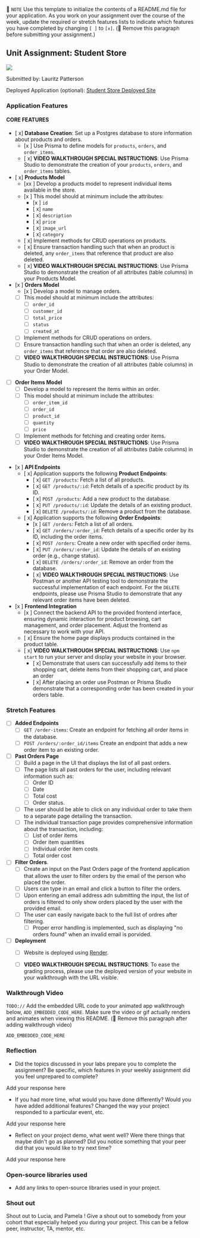 📝 `NOTE` Use this template to initialize the contents of a README.md file for your application. As you work on your assignment over the course of the week, update the required or stretch features lists to indicate which features you have completed by changing `[ ]` to `[x]`. (🚫 Remove this paragraph before submitting your assignment.)

## Unit Assignment: Student Store

<div>
    <a href="https://www.loom.com/share/01079431306142ec825a662d06e3d50f">
    </a>
    <a href="https://www.loom.com/share/01079431306142ec825a662d06e3d50f">
      <img style="max-width:300px;" src="https://cdn.loom.com/sessions/thumbnails/01079431306142ec825a662d06e3d50f-b6af4c11db35fae5-full-play.gif">
    </a>
  </div>

Submitted by: Lauritz Patterson 

Deployed Application (optional): [Student Store Deployed Site](ADD_LINK_HERE)

### Application Features

#### CORE FEATURES

- [ x] **Database Creation**: Set up a Postgres database to store information about products and orders.
  - [x ]  Use Prisma to define models for `products`, `orders`, and `order_items`.
  - [ x]  **VIDEO WALKTHROUGH SPECIAL INSTRUCTIONS**: Use Prisma Studio to demonstrate the creation of your `products`, `orders`, and `order_items` tables. 
- [ x] **Products Model**
  - [xx ] Develop a products model to represent individual items available in the store. 
  - [x ] This model should at minimum include the attributes:
    - [x ] `id`
    - [ x] `name`
    - [ x] `description`
    - [ x] `price` 
    - [ x] `image_url`
    - [ x] `category`
  - [ x] Implement methods for CRUD operations on products.
  - [ x] Ensure transaction handling such that when an product is deleted, any `order_items` that reference that product are also deleted. 
  - [ x] **VIDEO WALKTHROUGH SPECIAL INSTRUCTIONS**: Use Prisma Studio to demonstrate the creation of all attributes (table columns) in your Products Model.
- [x ] **Orders Model**
  - [x ] Develop a model to manage orders. 
  - [ ] This model should at minimum include the attributes:
    - [ ] `order_id`
    - [ ] `customer_id`
    - [ ] `total_price`
    - [ ] `status`
    - [ ] `created_at`
  - [ ] Implement methods for CRUD operations on orders.
  - [ ] Ensure transaction handling such that when an order is deleted, any `order_items` that reference that order are also deleted. 
  - [ ] **VIDEO WALKTHROUGH SPECIAL INSTRUCTIONS**: Use Prisma Studio to demonstrate the creation of all attributes (table columns) in your Order Model.

- [ ] **Order Items Model**
  - [ ] Develop a model to represent the items within an order. 
  - [ ] This model should at minimum include the attributes:
    - [ ] `order_item_id`
    - [ ] `order_id`
    - [ ] `product_id`
    - [ ] `quantity`
    - [ ] `price`
  - [ ] Implement methods for fetching and creating order items.  
  - [ ] **VIDEO WALKTHROUGH SPECIAL INSTRUCTIONS**: Use Prisma Studio to demonstrate the creation of all attributes (table columns) in your Order Items Model.
- [x ] **API Endpoints**
  - [ x] Application supports the following **Product Endpoints**:
    - [ x] `GET /products`: Fetch a list of all products.
    - [ x] `GET /products/:id`: Fetch details of a specific product by its ID.
    - [ x] `POST /products`: Add a new product to the database.
    - [ x] `PUT /products/:id`: Update the details of an existing product.
    - [ x] `DELETE /products/:id`: Remove a product from the database.
  - [ x] Application supports the following **Order Endpoints**:
    - [x ] `GET /orders`: Fetch a list of all orders.
    - [ x] `GET /orders/:order_id`: Fetch details of a specific order by its ID, including the order items.
    - [ x] `POST /orders`: Create a new order with specified order items.
    - [ x] `PUT /orders/:order_id`: Update the details of an existing order (e.g., change status).
    - [ x] `DELETE /orders/:order_id`: Remove an order from the database.
    - [ x] **VIDEO WALKTHROUGH SPECIAL INSTRUCTIONS**: Use Postman or another API testing tool to demonstrate the successful implementation of each endpoint. For the `DELETE` endpoints, please use Prisma Studio to demonstrate that any relevant order items have been deleted. 
- [x ] **Frontend Integration**
  - [x ] Connect the backend API to the provided frontend interface, ensuring dynamic interaction for product browsing, cart management, and order placement. Adjust the frontend as necessary to work with your API.
  - [ x] Ensure the home page displays products contained in the product table.
  - [ x] **VIDEO WALKTHROUGH SPECIAL INSTRUCTIONS**: Use `npm start` to run your server and display your website in your browser. 
    - [ x] Demonstrate that users can successfully add items to their shopping cart, delete items from their shopping cart, and place an order
    - [ x] After placing an order use Postman or Prisma Studio demonstrate that a corresponding order has been created in your orders table.

### Stretch Features

- [ ] **Added Endpoints**
  - [ ] `GET /order-items`: Create an endpoint for fetching all order items in the database.
  - [ ] `POST /orders/:order_id/items` Create an endpoint that adds a new order item to an existing order. 
- [ ] **Past Orders Page**
  - [ ] Build a page in the UI that displays the list of all past orders.
  - [ ] The page lists all past orders for the user, including relevant information such as:
    - [ ] Order ID
    - [ ] Date
    - [ ] Total cost
    - [ ] Order status.
  - [ ] The user should be able to click on any individual order to take them to a separate page detailing the transaction.
  - [ ] The individual transaction page provides comprehensive information about the transaction, including:
    - [ ] List of order items
    - [ ] Order item quantities
    - [ ] Individual order item costs
    - [ ] Total order cost
- [ ] **Filter Orders**.
  - [ ] Create an input on the Past Orders page of the frontend application that allows the user to filter orders by the email of the person who placed the order. 
  - [ ] Users can type in an email and click a button to filter the orders.
  - [ ] Upon entering an email address adn submitting the input, the list of orders is filtered to only show orders placed by the user with the provided email. 
  - [ ] The user can easily navigate back to the full list of ordres after filtering. 
    - [ ] Proper error handling is implemented, such as displaying "no orders found" when an invalid email is porvided.
- [ ] **Deployment**
  - [ ] Website is deployed using [Render](https://courses.codepath.org/snippets/site/render_deployment_guide).
  - [ ] **VIDEO WALKTHROUGH SPECIAL INSTRUCTIONS**: To ease the grading process, please use the deployed version of your website in your walkthrough with the URL visible. 



### Walkthrough Video

`TODO://` Add the embedded URL code to your animated app walkthrough below, `ADD_EMBEDDED_CODE_HERE`. Make sure the video or gif actually renders and animates when viewing this README. (🚫 Remove this paragraph after adding walkthrough video)

`ADD_EMBEDDED_CODE_HERE`

### Reflection

* Did the topics discussed in your labs prepare you to complete the assignment? Be specific, which features in your weekly assignment did you feel unprepared to complete?

Add your response here

* If you had more time, what would you have done differently? Would you have added additional features? Changed the way your project responded to a particular event, etc.
  
Add your response here

* Reflect on your project demo, what went well? Were there things that maybe didn't go as planned? Did you notice something that your peer did that you would like to try next time?

Add your response here

### Open-source libraries used

- Add any links to open-source libraries used in your project.

### Shout out

Shout out to Lucia, and Pamela !
Give a shout out to somebody from your cohort that especially helped you during your project. This can be a fellow peer, instructor, TA, mentor, etc.





